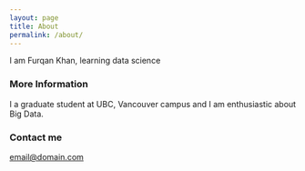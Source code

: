 ```yaml
---
layout: page
title: About
permalink: /about/
---
```


I am Furqan Khan, learning data science

### More Information

I a graduate student at UBC, Vancouver campus and I am enthusiastic about Big Data.
### Contact me

[email@domain.com](mailto:email@domain.com)
